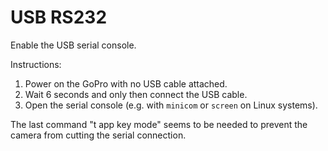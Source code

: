 USB RS232
=========

Enable the USB serial console.

Instructions:

1. Power on the GoPro with no USB cable attached.
2. Wait 6 seconds and only then connect the USB cable.
3. Open the serial console (e.g. with `minicom` or `screen` on Linux systems).

The last command "t app key mode" seems to be needed to prevent the camera from
cutting the serial connection.
